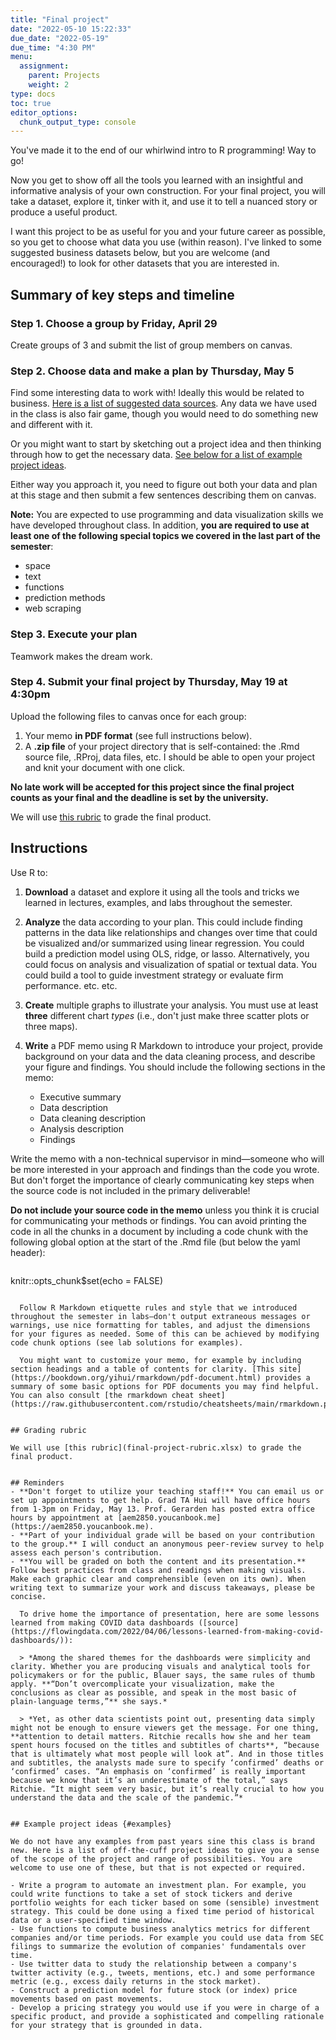 ```yaml
---
title: "Final project"
date: "2022-05-10 15:22:33"
due_date: "2022-05-19"
due_time: "4:30 PM"
menu:
  assignment:
    parent: Projects
    weight: 2
type: docs
toc: true
editor_options: 
  chunk_output_type: console
---
```


You've made it to the end of our whirlwind intro to R programming! Way to go!

Now you get to show off all the tools you learned with an insightful and informative analysis of your own construction. For your final project, you will take a dataset, explore it, tinker with it, and use it to tell a nuanced story or produce a useful product.

I want this project to be as useful for you and your future career as possible, so you get to choose what data you use (within reason). I've linked to some suggested business datasets below, but you are welcome (and encouraged!) to look for other datasets that you are interested in.


## Summary of key steps and timeline

### Step 1. Choose a group by Friday, April 29

Create groups of 3 and submit the list of group members on canvas.

### Step 2. Choose data and make a plan by Thursday, May 5

Find some interesting data to work with! Ideally this would be related to business. [Here is a list of suggested data sources](/resource/data/). Any data we have used in the class is also fair game, though you would need to do something new and different with it.

Or you might want to start by sketching out a project idea and then thinking through how to get the necessary data. [See below for a list of example project ideas](#examples).

Either way you approach it, you need to figure out both your data and plan at this stage and then submit a few sentences describing them on canvas.

**Note:** You are expected to use programming and data visualization skills we have developed throughout class. In addition, **you are required to use at least one of the following special topics we covered in the last part of the semester**:

- space
- text
- functions
- prediction methods
- web scraping

### Step 3. Execute your plan

Teamwork makes the dream work.

### Step 4. Submit your final project by Thursday, May 19 at 4:30pm

Upload the following files to canvas once for each group:

1. Your memo **in PDF format** (see full instructions below).
2. A **.zip file** of your project directory that is self-contained: the .Rmd source file, .RProj, data files, etc. I should be able to open your project and knit your document with one click.

**No late work will be accepted for this project since the final project counts as your final and the deadline is set by the university.**

We will use [this rubric](final-project-rubric.xlsx) to grade the final product.


## Instructions

Use R to:

1. **Download** a dataset and explore it using all the tools and tricks we learned in lectures, examples, and labs throughout the semester.

2. **Analyze** the data according to your plan. This could include finding patterns in the data like relationships and changes over time that could be visualized and/or summarized using linear regression. You could build a prediction model using OLS, ridge, or lasso. Alternatively, you could focus on analysis and visualization of spatial or textual data. You could build a tool to guide investment strategy or evaluate firm performance. etc. etc.

3. **Create** multiple graphs to illustrate your analysis. You must use at least **three** different chart *types* (i.e., don't just make three scatter plots or three maps).

4. **Write** a PDF memo using R Markdown to introduce your project, provide background on your data and the data cleaning process, and describe your figure and findings. You should include the following sections in the memo:

    - Executive summary
    - Data description
    - Data cleaning description
    - Analysis description
    - Findings

  Write the memo with a non-technical supervisor in mind—someone who will be more interested in your approach and findings than the code you wrote. But don't forget the importance of clearly communicating key steps when the source code is not included in the primary deliverable!
  
  **Do not include your source code in the memo** unless you think it is crucial for communicating your methods or findings. You can avoid printing the code in all the chunks in a document by including a code chunk with the following global option at the start of the .Rmd file (but below the yaml header):
  
> ```
knitr::opts_chunk$set(echo = FALSE)
```

  Follow R Markdown etiquette rules and style that we introduced throughout the semester in labs—don't output extraneous messages or warnings, use nice formatting for tables, and adjust the dimensions for your figures as needed. Some of this can be achieved by modifying code chunk options (see lab solutions for examples).
  
  You might want to customize your memo, for example by including section headings and a table of contents for clarity. [This site](https://bookdown.org/yihui/rmarkdown/pdf-document.html) provides a summary of some basic options for PDF documents you may find helpful. You can also consult [the rmarkdown cheat sheet](https://raw.githubusercontent.com/rstudio/cheatsheets/main/rmarkdown.pdf).


## Grading rubric

We will use [this rubric](final-project-rubric.xlsx) to grade the final product.


## Reminders
- **Don't forget to utilize your teaching staff!** You can email us or set up appointments to get help. Grad TA Hui will have office hours from 1-3pm on Friday, May 13. Prof. Gerarden has posted extra office hours by appointment at [aem2850.youcanbook.me](https://aem2850.youcanbook.me).
- **Part of your individual grade will be based on your contribution to the group.** I will conduct an anonymous peer-review survey to help assess each person's contribution.
- **You will be graded on both the content and its presentation.** Follow best practices from class and readings when making visuals. Make each graphic clear and comprehensible (even on its own). When writing text to summarize your work and discuss takeaways, please be concise.

  To drive home the importance of presentation, here are some lessons learned from making COVID data dashboards ([source](https://flowingdata.com/2022/04/06/lessons-learned-from-making-covid-dashboards/)):

  > *Among the shared themes for the dashboards were simplicity and clarity. Whether you are producing visuals and analytical tools for policymakers or for the public, Blauer says, the same rules of thumb apply. **“Don’t overcomplicate your visualization, make the conclusions as clear as possible, and speak in the most basic of plain-language terms,”** she says.*

  > *Yet, as other data scientists point out, presenting data simply might not be enough to ensure viewers get the message. For one thing, **attention to detail matters. Ritchie recalls how she and her team spent hours focused on the titles and subtitles of charts**, “because that is ultimately what most people will look at”. And in those titles and subtitles, the analysts made sure to specify ‘confirmed’ deaths or ‘confirmed’ cases. “An emphasis on ‘confirmed’ is really important because we know that it’s an underestimate of the total,” says Ritchie. “It might seem very basic, but it’s really crucial to how you understand the data and the scale of the pandemic.”*


## Example project ideas {#examples}

We do not have any examples from past years sine this class is brand new. Here is a list of off-the-cuff project ideas to give you a sense of the scope of the project and range of possibilities. You are welcome to use one of these, but that is not expected or required.

- Write a program to automate an investment plan. For example, you could write functions to take a set of stock tickers and derive portfolio weights for each ticker based on some (sensible) investment strategy. This could be done using a fixed time period of historical data or a user-specified time window.
- Use functions to compute business analytics metrics for different companies and/or time periods. For example you could use data from SEC filings to summarize the evolution of companies' fundamentals over time.
- Use twitter data to study the relationship between a company's twitter activity (e.g., tweets, mentions, etc.) and some performance metric (e.g., excess daily returns in the stock market).
- Construct a prediction model for future stock (or index) price movements based on past movements.
- Develop a pricing strategy you would use if you were in charge of a specific product, and provide a sophisticated and compelling rationale for your strategy that is grounded in data.
